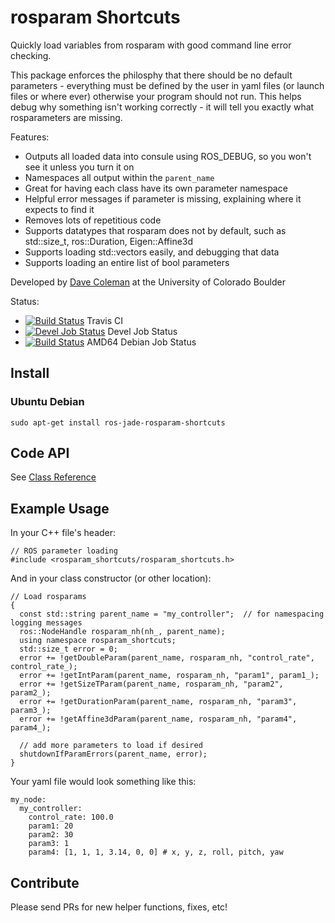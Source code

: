 # rosparam Shortcuts

Quickly load variables from rosparam with good command line error checking.

This package enforces the philosphy that there should be no default parameters - everything must be defined by the user in yaml files (or launch files or where ever) otherwise your program should not run. This helps debug why something isn't working correctly - it will tell you exactly what rosparameters are missing.

Features:
 - Outputs all loaded data into consule using ROS_DEBUG, so you won't see it unless you turn it on
 - Namespaces all output within the ``parent_name``
 - Great for having each class have its own parameter namespace
 - Helpful error messages if parameter is missing, explaining where it expects to find it
 - Removes lots of repetitious code
 - Supports datatypes that rosparam does not by default, such as std::size_t, ros::Duration, Eigen::Affine3d
 - Supports loading std::vectors easily, and debugging that data
 - Supports loading an entire list of bool parameters

Developed by [Dave Coleman](http://dav.ee/) at the University of Colorado Boulder

Status:

 * [![Build Status](https://travis-ci.org/davetcoleman/rosparam_shortcuts.svg)](https://travis-ci.org/davetcoleman/rosparam_shortcuts) Travis CI
 * [![Devel Job Status](http://jenkins.ros.org/buildStatus/icon?job=devel-jade-my-package)](http://jenkins.ros.org/job/devel-jade-rosparam_shortcuts) Devel Job Status
 * [![Build Status](http://jenkins.ros.org/buildStatus/icon?job=ros-jade-rosparam-shortcuts_binarydeb_trusty_amd64)](http://jenkins.ros.org/job/ros-jade-rosparam-shortcuts_binarydeb_trusty_amd64/) AMD64 Debian Job Status

## Install

### Ubuntu Debian

```
sudo apt-get install ros-jade-rosparam-shortcuts
```

## Code API

See [Class Reference](http://docs.ros.org/jade/api/rosparams_shortcuts/html/)

## Example Usage

In your C++ file's header:

    // ROS parameter loading
    #include <rosparam_shortcuts/rosparam_shortcuts.h>

And in your class constructor (or other location):

    // Load rosparams
    {
      const std::string parent_name = "my_controller";  // for namespacing logging messages
      ros::NodeHandle rosparam_nh(nh_, parent_name);
      using namespace rosparam_shortcuts;
      std::size_t error = 0;
      error += !getDoubleParam(parent_name, rosparam_nh, "control_rate", control_rate_);
	  error += !getIntParam(parent_name, rosparam_nh, "param1", param1_);
	  error += !getSizeTParam(parent_name, rosparam_nh, "param2", param2_);
	  error += !getDurationParam(parent_name, rosparam_nh, "param3", param3_);
	  error += !getAffine3dParam(parent_name, rosparam_nh, "param4", param4_);

	  // add more parameters to load if desired
	  shutdownIfParamErrors(parent_name, error);
    }

Your yaml file would look something like this:

    my_node:
      my_controller:
	    control_rate: 100.0
		param1: 20
		param2: 30
		param3: 1
		param4: [1, 1, 1, 3.14, 0, 0] # x, y, z, roll, pitch, yaw

## Contribute

Please send PRs for new helper functions, fixes, etc!

